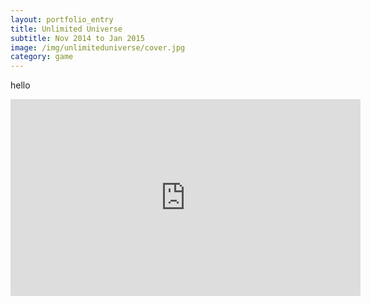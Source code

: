 ```yaml
---
layout: portfolio_entry
title: Unlimited Universe
subtitle: Nov 2014 to Jan 2015
image: /img/unlimiteduniverse/cover.jpg
category: game
---
```


hello 

<iframe width="560" height="315" src="http://www.youtube.com/embed/H8aR2c9y-m4" frameborder="0" allowfullscreen></iframe>
